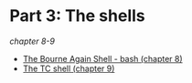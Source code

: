 # Part 3: The shells
*chapter 8-9*

* [The Bourne Again Shell - bash (chapter 8)]()
* [The TC shell (chapter 9)]()
